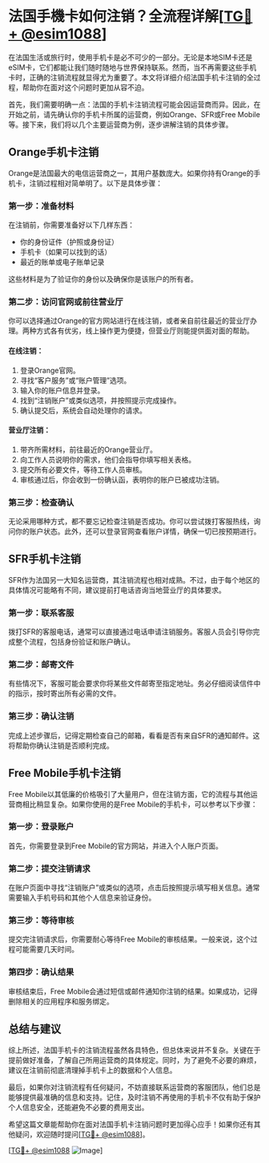 # 法国手機卡如何注销？全流程详解[[TG💪+ @esim1088](https://t.me/s/esim1088)]

在法国生活或旅行时，使用手机卡是必不可少的一部分。无论是本地SIM卡还是eSIM卡，它们都能让我们随时随地与世界保持联系。然而，当不再需要这些手机卡时，正确的注销流程就显得尤为重要了。本文将详细介绍法国手机卡注销的全过程，帮助你在面对这个问题时更加从容不迫。

首先，我们需要明确一点：法国的手机卡注销流程可能会因运营商而异。因此，在开始之前，请先确认你的手机卡所属的运营商，例如Orange、SFR或Free Mobile等。接下来，我们将以几个主要运营商为例，逐步讲解注销的具体步骤。

## Orange手机卡注销

Orange是法国最大的电信运营商之一，其用户基数庞大。如果你持有Orange的手机卡，注销过程相对简单明了。以下是具体步骤：

### 第一步：准备材料
在注销前，你需要准备好以下几样东西：
- 你的身份证件（护照或身份证）
- 手机卡（如果可以找到的话）
- 最近的账单或电子账单记录

这些材料是为了验证你的身份以及确保你是该账户的所有者。

### 第二步：访问官网或前往营业厅
你可以选择通过Orange的官方网站进行在线注销，或者亲自前往最近的营业厅办理。两种方式各有优劣，线上操作更为便捷，但营业厅则能提供面对面的帮助。

#### 在线注销：
1. 登录Orange官网。
2. 寻找“客户服务”或“账户管理”选项。
3. 输入你的账户信息并登录。
4. 找到“注销账户”或类似选项，并按照提示完成操作。
5. 确认提交后，系统会自动处理你的请求。

#### 营业厅注销：
1. 带齐所需材料，前往最近的Orange营业厅。
2. 向工作人员说明你的需求，他们会指导你填写相关表格。
3. 提交所有必要文件，等待工作人员审核。
4. 审核通过后，你会收到一份确认函，表明你的账户已被成功注销。

### 第三步：检查确认
无论采用哪种方式，都不要忘记检查注销是否成功。你可以尝试拨打客服热线，询问你的账户状态。此外，还可以登录官网查看账户详情，确保一切已按预期进行。

## SFR手机卡注销

SFR作为法国另一大知名运营商，其注销流程也相对成熟。不过，由于每个地区的具体情况可能略有不同，建议提前打电话咨询当地营业厅的具体要求。

### 第一步：联系客服
拨打SFR的客服电话，通常可以直接通过电话申请注销服务。客服人员会引导你完成整个流程，包括身份验证和账户确认。

### 第二步：邮寄文件
有些情况下，客服可能会要求你将某些文件邮寄至指定地址。务必仔细阅读信件中的指示，按时寄出所有必需的文件。

### 第三步：确认注销
完成上述步骤后，记得定期检查自己的邮箱，看看是否有来自SFR的通知邮件。这将帮助你确认注销是否顺利完成。

## Free Mobile手机卡注销

Free Mobile以其低廉的价格吸引了大量用户，但在注销方面，它的流程与其他运营商相比稍显复杂。如果你使用的是Free Mobile的手机卡，可以参考以下步骤：

### 第一步：登录账户
首先，你需要登录到Free Mobile的官方网站，并进入个人账户页面。

### 第二步：提交注销请求
在账户页面中寻找“注销账户”或类似的选项，点击后按照提示填写相关信息。通常需要输入手机号码和其他个人信息来验证身份。

### 第三步：等待审核
提交完注销请求后，你需要耐心等待Free Mobile的审核结果。一般来说，这个过程可能需要几天时间。

### 第四步：确认结果
审核结束后，Free Mobile会通过短信或邮件通知你注销的结果。如果成功，记得删除相关的应用程序和服务绑定。

## 总结与建议

综上所述，法国手机卡的注销流程虽然各具特色，但总体来说并不复杂。关键在于提前做好准备，了解自己所用运营商的具体规定。同时，为了避免不必要的麻烦，建议在注销前彻底清理掉手机卡上的数据和个人信息。

最后，如果你对注销流程有任何疑问，不妨直接联系运营商的客服团队，他们总是能够提供最准确的信息和支持。记住，及时注销不再使用的手机卡不仅有助于保护个人信息安全，还能避免不必要的费用支出。

希望这篇文章能帮助你在面对法国手机卡注销问题时更加得心应手！如果你还有其他疑问，欢迎随时提问[[TG💪+ @esim1088](https://t.me/s/esim1088)]。

[[TG💪+ @esim1088](https://t.me/s/esim1088) ![Image](https://i.postimg.cc/4NQfJmqS/Snipaste-2025-05-13-00-14-12.png)]